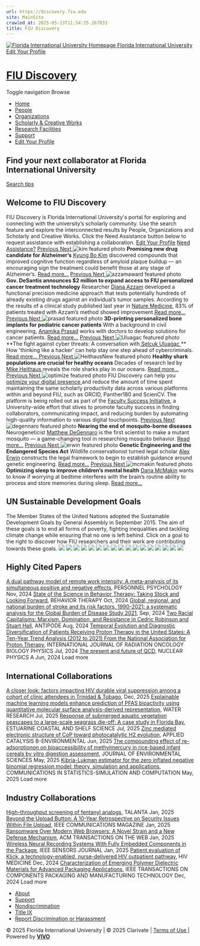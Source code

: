 ```yaml
---
url: https://discovery.fiu.edu
site: MainSite
crawled_at: 2025-05-13T11:54:25.267033
title: FIU Discovery
---
```


[ ![Florida International University Homepage](https://digicdn.fiu.edu/core/_assets/images/logo-top.svg) Florida International University ](https://www.fiu.edu/)
[ Edit Your Profile ](https://fiu.elements.symplectic.org/login.html)
# [FIU Discovery](https://discovery.fiu.edu/)
Toggle navigation Browse
  * [ Home ](https://discovery.fiu.edu/ "Home menu item")
  * [ People ](https://discovery.fiu.edu/people "People menu item")
  * [ Organizations ](https://discovery.fiu.edu/organizations "Organizations menu item")
  * [ Scholarly & Creative Works ](https://discovery.fiu.edu/research "Scholarly & Creative Works menu item")
  * [ Research Facilities ](https://discovery.fiu.edu/facilities "Research Facilities menu item")
  * [ Support ](https://research.fiu.edu/cyberinfrastructure/applications/discovery "Support page \(external\) menu item")
  * [ Edit Your Profile ](https://fiu.elements.symplectic.org/login.html "Edit your profile \(external\) menu item")


## Find your next collaborator at Florida International University
[Search tips](https://discovery.fiu.edu/searchHelp)
## Welcome to FIU Discovery
FIU Discovery is Florida International University's portal for exploring and connecting with the university’s scholarly community. Use the search feature and explore the interconnected results by People, Organizations and Scholarly and Creative Works. Click the Need Assistance button below to request assistance with establishing a collaboration. [Edit Your Profile](https://fiu.elements.symplectic.org/) [Need Assistance?](https://research.fiu.edu/cyberinfrastructure/applications/discovery)
[ Previous ](https://discovery.fiu.edu/#myCarousel) [ Next ](https://discovery.fiu.edu/#myCarousel) ![kim featured photo](https://research.fiu.edu/wp-content/uploads/2025/04/FIU-Research-Magazine-Kyung-Bo-Kim54202140116.jpeg)
**Promising new drug candidate for Alzheimer’s** [ Kyung Bo Kim](https://discovery.fiu.edu/display/person-kim-kyung-bo) discovered compounds that improved cognitive function regardless of amyloid plaque buildup — an encouraging sign the treatment could benefit those at any stage of Alzheimer’s. [Read more...](https://news.fiu.edu/2025/promising-new-drug-candidate-for-alzheimers)
[ Previous ](https://discovery.fiu.edu/#myCarousel) [ Next ](https://discovery.fiu.edu/#myCarousel) ![azzamaward featured photo](https://research.fiu.edu/wp-content/uploads/2025/04/azzamaward.jpg)
**Gov. DeSantis announces $2 million to expand access to FIU personalized cancer treatment technology** Researcher [Diana Azzam](https://discovery.fiu.edu/display/person-azzamdiana-jehad) developed a functional precision medicine approach that tests potentially hundreds of already existing drugs against an individual’s tumor samples. According to the results of a clinical study published last year in [Nature Medicine](https://discovery.fiu.edu/display/pub293096), 83% of patients treated with Azzam’s method showed improvement.[Read more...](https://news.fiu.edu/2025/gov-desantis-announces-2-million-to-expand-access-to-fiu-personalized-cancer-treatment-technology)
[ Previous ](https://discovery.fiu.edu/#myCarousel) [ Next ](https://discovery.fiu.edu/#myCarousel) ![prasad featured photo](https://research.fiu.edu/wp-content/uploads/2025/04/FIU-Research-Magazine-Anamika-Prasad54202304230.jpeg)
**3D-printing personalized bone implants for pediatric cancer patients** With a background in civil engineering, [Anamika Prasad](https://discovery.fiu.edu/display/person-prasad-anamika) works with doctors to develop solutions for cancer patients. [Read more...](https://news.fiu.edu/2025/3d-printed-bone-reconstruction-for-pediatric-cancer-patients)
[ Previous ](https://discovery.fiu.edu/#myCarousel) [ Next ](https://discovery.fiu.edu/#myCarousel) ![Uluagac featured photo](https://research.fiu.edu/wp-content/uploads/2025/04/uluagac-1.jpg)
**The fight against cyber threats: A conversation with[ Selcuk Uluagac ](https://discovery.fiu.edu/display/person-uluagacarif-selcuk) ** How 'thinking like a hacker' can help stay one step ahead of cybercriminals. [ Read more... ](https://news.fiu.edu/2025/stopping-the-next-cyber-attack)
[ Previous ](https://discovery.fiu.edu/#myCarousel) [ Next ](https://discovery.fiu.edu/#myCarousel) ![HeithausNew featured photo](https://research.fiu.edu/wp-content/uploads/2025/04/heithaus.jpg)
**Healthy shark populations are crucial for healthy oceans** Decades of research led by [Mike Heithaus ](https://discovery.fiu.edu/display/person-heithausmichael) reveals the role sharks play in our oceans. [ Read more... ](https://news.fiu.edu/2025/do-healthy-oceans-need-sharks)
[ Previous ](https://discovery.fiu.edu/#myCarousel) [ Next ](https://discovery.fiu.edu/#myCarousel) ![optimize featured photo](https://research.fiu.edu/wp-content/uploads/2025/04/optimize.jpg)
FIU Discovery can help you [optimize your digital presence ](https://research.fiu.edu/digitalpresence) and reduce the amount of time spent maintaining the same scholarly productivity data across various platforms within and beyond FIU, such as ORCID, Panther180 and ScienCV. The platform is being rolled out as part of the [Faculty Success Initiative](https://research.fiu.edu/cyberinfrastructure/initiatives/fsip/ "Faculty Success Initiative"), a University-wide effort that stives to promote faculty success in finding collaborators, communicating impact, and reducing burden by automating high-quality information to various digital touchpoints. 
[ Previous ](https://discovery.fiu.edu/#myCarousel) [ Next ](https://discovery.fiu.edu/#myCarousel) ![degennaro featured photo](https://research.fiu.edu/wp-content/uploads/2025/04/FIU-Research-Magazine-Matthew-DeGennaro-Mosquito-Lab54217111981.jpeg)
**Nearing the end of mosquito-borne diseases** Neurogeneticist [Matthew DeGennaro](https://discovery.fiu.edu/display/person-degennaromatthew) is the first scientist to make a mutant mosquito — a game-changing tool in researching mosquito behavior. [Read more...](https://news.fiu.edu/2025/ending-the-mosquitos-reign)
[ Previous ](https://discovery.fiu.edu/#myCarousel) [ Next ](https://discovery.fiu.edu/#myCarousel) ![erwin featured photo](https://research.fiu.edu/wp-content/uploads/2025/04/alex-erwin.jpg)
**Genetic Engineering and the Endangered Species Act** Wildlife conservationist turned legal scholar [Alex Erwin](https://discovery.fiu.edu/display/person-erwin-john) constructs the legal framework to begin to establish guidance around genetic engineering. [Read more...](https://news.fiu.edu/2025/genetic-engineering-wildlife-law)
[ Previous ](https://discovery.fiu.edu/#myCarousel) [ Next ](https://discovery.fiu.edu/#myCarousel) ![mcmakin featured photo](https://research.fiu.edu/wp-content/uploads/2025/04/FIU-Research-Magazine-Dana-McMakin54202387960-1.jpeg)
**Optimizing sleep to improve children’s mental health** [ Dana McMakin](https://discovery.fiu.edu/display/person-mcmakindana-lynn) wants to know if worrying at bedtime interferes with the brain’s routine ability to process and store memories during sleep. [Read more...](https://news.fiu.edu/2025/optimizing-sleep-health-to-improve-mental-health)
## UN Sustainable Development Goals
The Member States of the United Nations adopted the Sustainable Development Goals by General Assembly in September 2015. The aim of these goals is to end all forms of poverty, fighting inequalities and tackling climate change while ensuring that no one is left behind. Click on a goal to the right to discover how FIU researchers and their work are contributing towards these goals. 
[![](https://discovery.fiu.edu/themes/wilma_fiu/images/sdg/SDG_01.png)](https://discovery.fiu.edu/display/SDG01) [![](https://discovery.fiu.edu/themes/wilma_fiu/images/sdg/SDG_02.png)](https://discovery.fiu.edu/display/SDG02) [![](https://discovery.fiu.edu/themes/wilma_fiu/images/sdg/SDG_03.png)](https://discovery.fiu.edu/display/SDG03) [![](https://discovery.fiu.edu/themes/wilma_fiu/images/sdg/SDG_04.png)](https://discovery.fiu.edu/display/SDG04) [![](https://discovery.fiu.edu/themes/wilma_fiu/images/sdg/SDG_05.png)](https://discovery.fiu.edu/display/SDG05) [![](https://discovery.fiu.edu/themes/wilma_fiu/images/sdg/SDG_06.png)](https://discovery.fiu.edu/display/SDG06) [![](https://discovery.fiu.edu/themes/wilma_fiu/images/sdg/SDG_07.png)](https://discovery.fiu.edu/display/SDG07) [![](https://discovery.fiu.edu/themes/wilma_fiu/images/sdg/SDG_08.png)](https://discovery.fiu.edu/display/SDG08) [![](https://discovery.fiu.edu/themes/wilma_fiu/images/sdg/SDG_09.png)](https://discovery.fiu.edu/display/SDG09) [![](https://discovery.fiu.edu/themes/wilma_fiu/images/sdg/SDG_10.png)](https://discovery.fiu.edu/display/SDG10) [![](https://discovery.fiu.edu/themes/wilma_fiu/images/sdg/SDG_11.png)](https://discovery.fiu.edu/display/SDG11) [![](https://discovery.fiu.edu/themes/wilma_fiu/images/sdg/SDG_12.png)](https://discovery.fiu.edu/display/SDG12) [![](https://discovery.fiu.edu/themes/wilma_fiu/images/sdg/SDG_13.png)](https://discovery.fiu.edu/display/SDG13) [![](https://discovery.fiu.edu/themes/wilma_fiu/images/sdg/SDG_14.png)](https://discovery.fiu.edu/display/SDG14) [![](https://discovery.fiu.edu/themes/wilma_fiu/images/sdg/SDG_15.png)](https://discovery.fiu.edu/display/SDG15) [![](https://discovery.fiu.edu/themes/wilma_fiu/images/sdg/SDG_16.png)](https://discovery.fiu.edu/display/SDG16) [![](https://discovery.fiu.edu/themes/wilma_fiu/images/sdg/SDG_17.png)](https://discovery.fiu.edu/display/SDG17)
##  Highly Cited Papers
[A dual pathway model of remote work intensity: A meta-analysis of its simultaneous positive and negative effects](https://discovery.fiu.edu/display?uri=https://discovery.fiu.edu/individual/pub291247), PERSONNEL PSYCHOLOGY Nov, 2024
[State of the Science in Behavior Therapy: Taking Stock and Looking Forward](https://discovery.fiu.edu/display?uri=https://discovery.fiu.edu/individual/pub301789), BEHAVIOR THERAPY Oct, 2024
[Global, regional, and national burden of stroke and its risk factors, 1990-2021: a systematic analysis for the Global Burden of Disease Study 2021](https://discovery.fiu.edu/display?uri=https://discovery.fiu.edu/individual/pub304698),  Sep, 2024
[Two Racial Capitalisms: Marxism, Domination, and Resistance in Cedric Robinson and Stuart Hall](https://discovery.fiu.edu/display?uri=https://discovery.fiu.edu/individual/pub299856), ANTIPODE Aug, 2024
[Temporal Evolution and Diagnostic Diversification of Patients Receiving Proton Therapy in the United States: A Ten-Year Trend Analysis (2012 to 2021) From the National Association for Proton Therapy](https://discovery.fiu.edu/display?uri=https://discovery.fiu.edu/individual/pub289517), INTERNATIONAL JOURNAL OF RADIATION ONCOLOGY BIOLOGY PHYSICS Jul, 2024
[The present and future of QCD](https://discovery.fiu.edu/display?uri=https://discovery.fiu.edu/individual/pub294028), NUCLEAR PHYSICS A Jun, 2024
Load more
##  International Collaborations
[A closer look: factors impacting HIV durable viral suppression among a cohort of clinic attendees in Trinidad & Tobago](https://discovery.fiu.edu/display?uri=https://discovery.fiu.edu/individual/pub308864),  Dec, 2025
[Explainable machine learning models enhance prediction of PFAS bioactivity using quantitative molecular surface analysis-derived representation](https://discovery.fiu.edu/display?uri=https://discovery.fiu.edu/individual/pub311212), WATER RESEARCH Jul, 2025
[Response of submerged aquatic vegetation seascapes to a large-scale seagrass die-off: A case study in Florida Bay](https://discovery.fiu.edu/display?uri=https://discovery.fiu.edu/individual/pub310399), ESTUARINE COASTAL AND SHELF SCIENCE Jul, 2025
[Zinc mediated electronic structure of CoP toward photocatalytic H2 evolution](https://discovery.fiu.edu/display?uri=https://discovery.fiu.edu/individual/pub309400), APPLIED CATALYSIS B-ENVIRONMENTAL Jun, 2025
[The compounding effect of re-adsorptionon on bioaccessibility of methylmercury in rice-based infant cereals by vitro digestion assessment](https://discovery.fiu.edu/display?uri=https://discovery.fiu.edu/individual/pub300104), JOURNAL OF ENVIRONMENTAL SCIENCES May, 2025
[Kibria-Lukman estimator for the zero inflated negative binomial regression model: theory, simulation and applications](https://discovery.fiu.edu/display?uri=https://discovery.fiu.edu/individual/pub286930), COMMUNICATIONS IN STATISTICS-SIMULATION AND COMPUTATION May, 2025
Load more
##  Industry Collaborations
[High-throughput screening of fentanyl analogs](https://discovery.fiu.edu/display?uri=https://discovery.fiu.edu/individual/pub306643), TALANTA Jan, 2025
[Beyond the Upload Button: A 10-Year Retrospective on Security Issues Within File Upload](https://discovery.fiu.edu/display?uri=https://discovery.fiu.edu/individual/pub309985), IEEE COMMUNICATIONS MAGAZINE Jan, 2025
[Ransomware Over Modern Web Browsers: A Novel Strain and a New Defense Mechanism](https://discovery.fiu.edu/display?uri=https://discovery.fiu.edu/individual/pub307759), ACM TRANSACTIONS ON THE WEB Jan, 2025
[Wireless Neural Recording Systems With Fully Embedded Components in the Package](https://discovery.fiu.edu/display?uri=https://discovery.fiu.edu/individual/pub307760), IEEE SENSORS JOURNAL Jan, 2025
[Patient evaluation of Klick, a technology-enabled, nurse-delivered HIV outpatient pathway](https://discovery.fiu.edu/display?uri=https://discovery.fiu.edu/individual/pub309621), HIV MEDICINE Dec, 2024
[Characterization of Emerging Polymer Dielectric Materials for Advanced Packaging Applications](https://discovery.fiu.edu/display?uri=https://discovery.fiu.edu/individual/pub306061), IEEE TRANSACTIONS ON COMPONENTS PACKAGING AND MANUFACTURING TECHNOLOGY Dec, 2024
Load more
  * [ About ](https://discovery.fiu.edu/about "About")
  * [ Support ](https://research.fiu.edu/cyberinfrastructure/applications/discovery "Support")
  * [ Nondiscrimination ](https://dei.fiu.edu/civil-rights-and-accessibility/harassment-and-discrimination/ "Nondiscrimination")
  * [ Title IX ](https://dei.fiu.edu/civil-rights-and-accessibility/sexual-misconduct-and-title-ix/ "Title IX")
  * [ Report Discrimination or Harassment ](https://report.fiu.edu/ "Report Discrimination or Harassment")


© 2025 Florida International University | © 2025 Clarivate | [ Terms of Use ](https://discovery.fiu.edu/termsOfUse "Terms of Use") | Powered by [**VIVO** ](http://vivoweb.org "Powered by VIVO")
